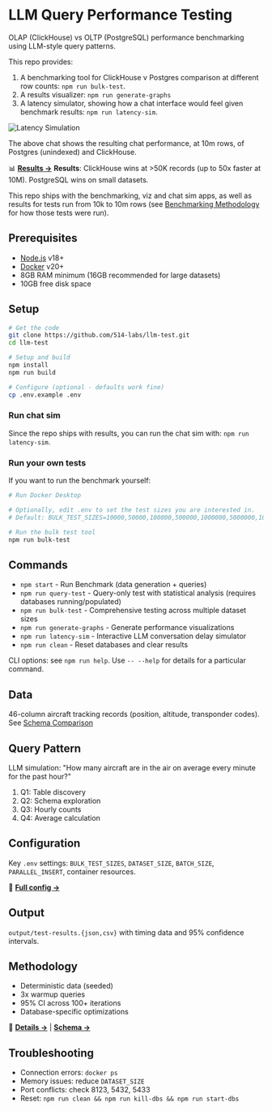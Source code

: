 # LLM Query Performance Testing

OLAP (ClickHouse) vs OLTP (PostgreSQL) performance benchmarking using LLM-style query patterns.

This repo provides:

1. A benchmarking tool for ClickHouse v Postgres comparison at different row counts: `npm run bulk-test`.
2. A results visualizer: `npm run generate-graphs`
3. A latency simulator, showing how a chat interface would feel given benchmark results: `npm run latency-sim`.

![Latency Simulation](latency-sim-10m.gif)

The above chat shows the resulting chat performance, at 10m rows, of Postgres (unindexed) and ClickHouse. 

📊 **[Results →](RESULTS.md)**
**Results**: ClickHouse wins at >50K records (up to 50x faster at 10M). PostgreSQL wins on small datasets.

This repo ships with the benchmarking, viz and chat sim apps, as well as results for tests run from 10k to 10m rows (see [Benchmarking Methodology](BENCHMARK_METHODOLOGY.md) for how those tests were run). 

## Prerequisites

- [Node.js](https://nodejs.org/) v18+
- [Docker](https://docs.docker.com/get-docker/) v20+
- 8GB RAM minimum (16GB recommended for large datasets)
- 10GB free disk space

## Setup

```bash
# Get the code
git clone https://github.com/514-labs/llm-test.git
cd llm-test

# Setup and build
npm install
npm run build

# Configure (optional - defaults work fine)
cp .env.example .env

```

### Run chat sim

Since the repo ships with results, you can run the chat sim with: `npm run latency-sim`.

### Run your own tests

If you want to run the benchmark yourself:
```bash
# Run Docker Desktop

# Optionally, edit .env to set the test sizes you are interested in. 
# Default: BULK_TEST_SIZES=10000,50000,100000,500000,1000000,5000000,10000000

# Run the bulk test tool
npm run bulk-test
```

## Commands

- `npm start` - Run Benchmark (data generation + queries)
- `npm run query-test` - Query-only test with statistical analysis (requires databases running/populated)
- `npm run bulk-test` - Comprehensive testing across multiple dataset sizes  
- `npm run generate-graphs` - Generate performance visualizations
- `npm run latency-sim` - Interactive LLM conversation delay simulator
- `npm run clean` - Reset databases and clear results

CLI options: see `npm run help`. Use `-- --help` for details for a particular command.

## Data

46-column aircraft tracking records (position, altitude, transponder codes). See [Schema Comparison](SCHEMA_COMPARISON.md)

## Query Pattern

LLM simulation: "How many aircraft are in the air on average every minute for the past hour?"

1. Q1: Table discovery
2. Q2: Schema exploration
3. Q3: Hourly counts
4. Q4: Average calculation

## Configuration

Key `.env` settings: `BULK_TEST_SIZES`, `DATASET_SIZE`, `BATCH_SIZE`, `PARALLEL_INSERT`, container resources.

🔧 **[Full config →](CONFIGURATION.md)**

## Output

`output/test-results.{json,csv}` with timing data and 95% confidence intervals.

## Methodology

- Deterministic data (seeded)
- 3x warmup queries
- 95% CI across 100+ iterations
- Database-specific optimizations

🔬 **[Details →](BENCHMARK_METHODOLOGY.md)** | **[Schema →](SCHEMA_COMPARISON.md)**

## Troubleshooting

- Connection errors: `docker ps`
- Memory issues: reduce `DATASET_SIZE`
- Port conflicts: check 8123, 5432, 5433
- Reset: `npm run clean && npm run kill-dbs && npm run start-dbs`
